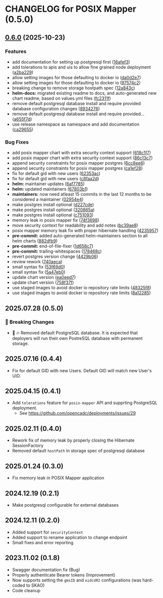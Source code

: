 # CHANGELOG for POSIX Mapper (0.5.0)

## [0.6.0](https://github.com/opencadc/deployments/compare/posixmapper-0.5.0...posixmapper-0.6.0) (2025-10-23)


### Features

* add documentation for setting up postgresql first ([16afef3](https://github.com/opencadc/deployments/commit/16afef338db3f332b912f82964138649ba6f8266))
* add tolerations to apis and uis to allow fine grained node deployment ([a2ba229](https://github.com/opencadc/deployments/commit/a2ba2291ffc4cbb41cf47b0d6f1376c8ec64d3d7))
* allow setting images for those defaulting to docker io ([da0d2e7](https://github.com/opencadc/deployments/commit/da0d2e7fbcf90639adc83a47b0517de827929399))
* allow setting images for those defaulting to docker io ([97574c2](https://github.com/opencadc/deployments/commit/97574c274c1bf459951d21edbcf539a0abfe0398))
* breaking change to remove storage hostpath spec ([12a843c](https://github.com/opencadc/deployments/commit/12a843c99eab08baeb359d1531ff8452df458c0f))
* **helm-docs:** migrated existing readme to docs, and auto-generated new chart readme, based on values.yml files ([fc2311f](https://github.com/opencadc/deployments/commit/fc2311f11767056b3cc612f45af6e1e87e470ea3))
* remove default postgresql database install and require provided database configuration changes ([8934276](https://github.com/opencadc/deployments/commit/89342764809e5e7e3fd1f838ed1568b1a7a35b25))
* remove default postgresql database install and require provided… ([a655f7d](https://github.com/opencadc/deployments/commit/a655f7d60a8b847301f37c852111d0423b962d97))
* use release namespace as namespace and add documentation ([ca29655](https://github.com/opencadc/deployments/commit/ca29655dd77855fa0204fff41bff55dea9bfac8f))


### Bug Fixes

* add posix mapper chart with extra security context support ([618c1f7](https://github.com/opencadc/deployments/commit/618c1f77aeb438f9fd2877c86c8cae06bd0d244f))
* add posix mapper chart with extra security context support ([86c13c7](https://github.com/opencadc/deployments/commit/86c13c7d93c0a28e4ee821ed516a94f392304c65))
* append security constraints for posix mapper postgres ([6cc8ee6](https://github.com/opencadc/deployments/commit/6cc8ee6940ee686b427dd98c4c55868a7ea7997f))
* append security constraints for posix mapper postgres ([ca1ef28](https://github.com/opencadc/deployments/commit/ca1ef28d901c44e2196003745694bd7bc22ed665))
* fix for default gid with new users ([62353ac](https://github.com/opencadc/deployments/commit/62353acc875e7606650579e3519f180192e467b7))
* fix for default gid with new users ([c8faa2d](https://github.com/opencadc/deployments/commit/c8faa2d32d2c98456ea1e4b2231f39f85aa2ee0f))
* **helm:** maintainer updates ([6af7785](https://github.com/opencadc/deployments/commit/6af7785e0b840d4b58224f114caa20ef255cd473))
* **helm:** updated maintainers ([67803b1](https://github.com/opencadc/deployments/commit/67803b18ec5e2762f0942451894e4c9b8c7ee2f9))
* **maintainers:** now need atleast 15 commits in the last 12 months to be considered a maintainer ([02954e4](https://github.com/opencadc/deployments/commit/02954e4e190774cf4756e9b3f90594eac2a80499))
* make postgres install optional ([d227cde](https://github.com/opencadc/deployments/commit/d227cde30ae29175aac8c320ca3a7fa497503e77))
* make postgres install optional ([320865a](https://github.com/opencadc/deployments/commit/320865ab8a93820733a32edc5c88b82b5ed81ffc))
* make postgres install optional ([c751093](https://github.com/opencadc/deployments/commit/c75109331df4e762cf5d3fd2638e6d3b6e8e1bcf))
* memory leak in posix mapper fix ([74f3698](https://github.com/opencadc/deployments/commit/74f3698fd2fcc46a4fa878caa880929977465781))
* move security context for readability and add notes ([bc39ae8](https://github.com/opencadc/deployments/commit/bc39ae85ebf4e653538ad9b37c3360335cdf4e77))
* posix mapper memory leak fix with proper hibernate handling ([4235957](https://github.com/opencadc/deployments/commit/4235957b6e540456ab286c8dc62200110c89bf90))
* **pre-commit:** added auto-generated helm-maintainers section to all helm charts ([882dfb9](https://github.com/opencadc/deployments/commit/882dfb9f2cf2f0d1b3615d7768b92a2f39c122b8))
* **pre-commit:** end-of-file-fixer ([1d658c7](https://github.com/opencadc/deployments/commit/1d658c75c74faedd7293d5151be51df295a1ddd9))
* **pre-commit:** trailing-whitespaces ([178468c](https://github.com/opencadc/deployments/commit/178468c8082ca69a395ebc5e185a2186afbb3335))
* revert postgres version change ([4429b06](https://github.com/opencadc/deployments/commit/4429b063213c0defff812bf3d0c3d018e04154a0))
* review rework ([740aeca](https://github.com/opencadc/deployments/commit/740aeca0d5bc195b89708be97d2bcf9d70d71ecb))
* small syntax fix ([53f69d0](https://github.com/opencadc/deployments/commit/53f69d01559109b43fd6d78ea8b09cb9769c2fe5))
* small syntax fix ([5a47eb0](https://github.com/opencadc/deployments/commit/5a47eb075c0b06188ca35587c5d79be6a58f6b72))
* update chart version ([ea0eed7](https://github.com/opencadc/deployments/commit/ea0eed7fe69129d272e27038dd6d19f1d02dfe90))
* update chart version ([758f37f](https://github.com/opencadc/deployments/commit/758f37f08c1ad57bf35a9561ad128b6871345a2c))
* use staged images to avoid docker io repository rate limits ([48325f8](https://github.com/opencadc/deployments/commit/48325f87198281b97372b0000c8eb277530460a6))
* use staged images to avoid docker io repository rate limits ([8a12285](https://github.com/opencadc/deployments/commit/8a122853ed1917cc3679ce9655ea8ffbe8dba320))

## 2025.07.28 (0.5.0)
### 🚨 Breaking Changes
- 🛑 🔥 Removed default PostgreSQL database.  It is expected that deployers will run their own PostreSQL database with permanent storage.

## 2025.07.16 (0.4.4)
- Fix for default GID with new Users.  Default GID will match new User's UID.

## 2025.04.15 (0.4.1)
- Add `tolerations` feature for `posix-mapper` API and supprting PostgreSQL deployment.
  - See https://github.com/opencadc/deployments/issues/29

## 2025.02.11 (0.4.0)
- Rework fix of memory leak by properly closing the Hibernate SessionFactory
- Removed default `hostPath` in storage spec of postgresql database

## 2025.01.24 (0.3.0)
- Fix memory leak in POSIX Mapper application

## 2024.12.19 (0.2.1)
- Make postgresql configurable for external databases

## 2024.12.11 (0.2.0)
- Added support for `securityContext`
- Added support to rename application to change endpoint
- Small fixes and error reporting

## 2023.11.02 (0.1.8)
- Swagger documentation fix (Bug)
- Properly authenticate Bearer tokens (Improvement)
- Now supports setting the `gmsID` and `oidcURI` configurations (was hard-coded to SKAO)
- Code cleanup
